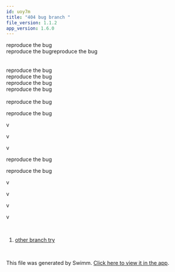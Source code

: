 ```yaml
---
id: uoy7m
title: "404 bug branch "
file_version: 1.1.2
app_version: 1.6.0
---
```


<!-- Intro - Do not remove this comment -->
reproduce the bug<br/>
reproduce the bugreproduce the bug<br/>
<br/><br/>reproduce the bug<br/>
reproduce the bug<br/>
reproduce the bug<br/>
reproduce the bug<br/>
<br/>reproduce the bug

reproduce the bug

v

v

v

reproduce the bug

reproduce the bug

v

v

v

v

<br/>

<!-- Steps - Do not remove this comment -->
1. [other branch try ](other-branch-try.m9gay.sw.md)


<br/>

This file was generated by Swimm. [Click here to view it in the app](https://swimm-web-app.web.app/repos/Z2l0aHViJTNBJTNBTm9hUmVwbyUzQSUzQU5vYW96ZXI=/playlists/uoy7m).
